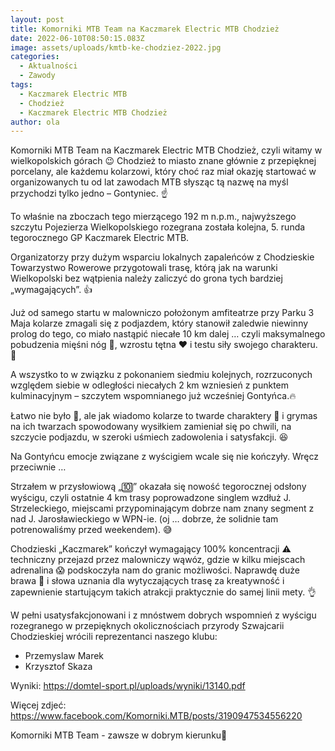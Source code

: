 ```yaml
---
layout: post
title: Komorniki MTB Team na Kaczmarek Electric MTB Chodzież
date: 2022-06-10T08:50:15.083Z
image: assets/uploads/kmtb-ke-chodziez-2022.jpg
categories:
  - Aktualności
  - Zawody
tags:
  - Kaczmarek Electric MTB
  - Chodzież
  - Kaczmarek Electric MTB Chodzież
author: ola
---
```

Komorniki MTB Team na Kaczmarek Electric MTB Chodzież, czyli witamy w wielkopolskich górach 😉 Chodzież to miasto znane głównie z przepięknej porcelany, ale każdemu kolarzowi, który choć raz miał okazję startować w organizowanych tu od lat zawodach MTB słysząc tą nazwę na myśl przychodzi tylko jedno – Gontyniec. ☝️
<!--more-->

To właśnie na zboczach tego mierzącego 192 m n.p.m., najwyższego szczytu Pojezierza Wielkopolskiego rozegrana została kolejna, 5. runda tegorocznego GP Kaczmarek Electric MTB.

Organizatorzy przy dużym wsparciu lokalnych zapaleńców z Chodzieskie Towarzystwo Rowerowe przygotowali trasę, którą jak na warunki Wielkopolski bez wątpienia należy zaliczyć do grona tych bardziej „wymagających”. 👍

Już od samego startu w malowniczo położonym amfiteatrze przy Parku 3 Maja kolarze zmagali się z podjazdem, który stanowił zaledwie niewinny prolog do tego, co miało nastąpić niecałe 10 km dalej … czyli maksymalnego pobudzenia mięśni nóg 🦵, wzrostu tętna ♥️ i testu siły swojego charakteru. 💪

A wszystko to w związku z pokonaniem siedmiu kolejnych, rozrzuconych względem siebie w odległości niecałych 2 km wzniesień z punktem kulminacyjnym – szczytem wspomnianego już wcześniej Gontyńca.🔥

Łatwo nie było 🥵, ale jak wiadomo kolarze to twarde charaktery 💪 i grymas na ich twarzach spowodowany wysiłkiem zamieniał się po chwili, na szczycie podjazdu, w szeroki uśmiech zadowolenia i satysfakcji. 😆

Na Gontyńcu emocje związane z wyścigiem wcale się nie kończyły. Wręcz przeciwnie …

Strzałem w przysłowiową „🔟” okazała się nowość tegorocznej odsłony wyścigu, czyli ostatnie 4 km trasy poprowadzone singlem wzdłuż J. Strzeleckiego, miejscami przypominającym dobrze nam znany segment z nad J. Jarosławieckiego w WPN-ie. (oj … dobrze, że solidnie tam potrenowaliśmy przed weekendem). 😅

Chodzieski „Kaczmarek” kończył wymagający 100% koncentracji ⚠️ techniczny przejazd przez malowniczy wąwóz, gdzie w kilku miejscach adrenalina 😱 podskoczyła nam do granic możliwości. Naprawdę duże brawa 🙌 i słowa uznania dla wytyczających trasę za kreatywność i zapewnienie startującym takich atrakcji praktycznie do samej linii mety. 👌

W pełni usatysfakcjonowani i z mnóstwem dobrych wspomnień z wyścigu rozegranego w przepięknych okolicznościach przyrody Szwajcarii Chodzieskiej wrócili reprezentanci naszego klubu:

* Przemyslaw Marek 
* Krzysztof Skaza 

Wyniki: <https://domtel-sport.pl/uploads/wyniki/13140.pdf>

Więcej zdjeć: <https://www.facebook.com/Komorniki.MTB/posts/3190947534556220>

Komorniki MTB Team - zawsze w dobrym kierunku🙂 